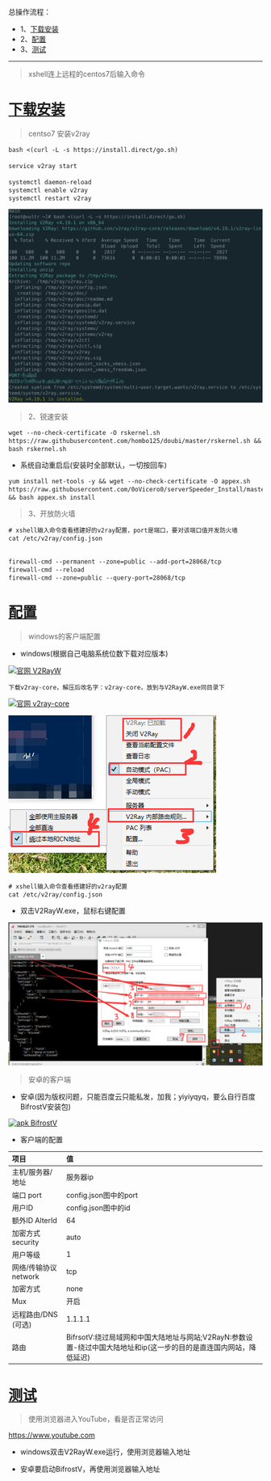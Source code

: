 总操作流程：
- 1、[下载安装](#vultr-01)
- 2、[配置](#vultr-02)
- 3、[测试](#vultr-03)

***

> xshell连上远程的centos7后输入命令

# <a name="vultr-01" href="#" >下载安装</a>

> centso7 安装v2ray

```shell
bash <(curl -L -s https://install.direct/go.sh)

service v2ray start

systemctl daemon-reload
systemctl enable v2ray
systemctl restart v2ray
```

![](image/3-3.png)

> 2、锐速安装

```shell
wget --no-check-certificate -O rskernel.sh https://raw.githubusercontent.com/hombo125/doubi/master/rskernel.sh && bash rskernel.sh
```
- 系统自动重启后(安装时全部默认，一切按回车)

```shell
yum install net-tools -y && wget --no-check-certificate -O appex.sh https://raw.githubusercontent.com/0oVicero0/serverSpeeder_Install/master/appex.sh && bash appex.sh install
```

> 3、开放防火墙

```shell
# xshell输入命令查看搭建好的v2ray配置，port是端口，要对该端口值开发防火墙
cat /etc/v2ray/config.json
```

```shell

firewall-cmd --permanent --zone=public --add-port=28068/tcp
firewall-cmd --reload
firewall-cmd --zone=public --query-port=28068/tcp
```

# <a name="vultr-02" href="#" >配置</a>

> windows的客户端配置

- windows(根据自己电脑系统位数下载对应版本)

[![](https://img.shields.io/badge/官网-V2RayW-blue.svg "官网 V2RayW")](https://github.com/Cenmrev/V2RayW/releases)

`下载v2ray-core，解压后改名字：v2ray-core，放到与V2RayW.exe同目录下`

[![](https://img.shields.io/badge/官网-v2ray--core-blue.svg "官网 v2ray-core")](https://github.com/v2ray/v2ray-core/releases/tag/v4.20.0)

![](image/3-1.png)


```shell
# xshell输入命令查看搭建好的v2ray配置
cat /etc/v2ray/config.json
```

- 双击V2RayW.exe，鼠标右键配置

![](image/3-2.png)

> 安卓的客户端

- 安卓(因为版权问题，只能百度云只能私发，加我；yiyiyqyq，要么自行百度BifrostV安装包)

[![](https://img.shields.io/badge/apk-BifrostV-green.svg "apk BifrostV")](https://pan.baidu.com/s/1x3VgIs54ip0q1KsJvSuKPg)

- 客户端的配置

| 项目 | 值 |
| :- | :- |  
| 主机/服务器/地址 | 服务器ip |
| 端口 port | config.json图中的port |
| 用户ID | config.json图中的id |
| 额外ID AlterId | 64 |
| 加密方式 security | auto |
| 用户等级 | 1 |
| 网络/传输协议 network | tcp |
| 加密方式 | none |
| Mux | 开启 |
| 远程路由/DNS (可选) | 1.1.1.1 |
| 路由 | BifrsotV:绕过局域网和中国大陆地址与网站;V2RayN:参数设置-绕过中国大陆地址和ip(这一步的目的是直连国内网站，降低延迟) |


# <a name="vultr-03" href="#" >测试</a>

> 使用浏览器进入YouTube，看是否正常访问

https://www.youtube.com

- windows双击V2RayW.exe运行，使用浏览器输入地址

- 安卓要启动BifrostV，再使用浏览器输入地址
